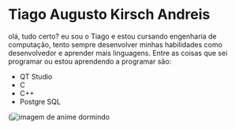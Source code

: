 # Tiago Augusto Kirsch Andreis

olá, tudo certo? eu sou o Tiago e estou cursando engenharia de computação, tento sempre desenvolver minhas habilidades como desenvolvedor e aprender mais linguagens. Entre as coisas que sei programar ou estou aprendendo a programar são:

- QT Studio
- C
- C++
- Postgre SQL

(![imagem de anime dormindo](https://user-images.githubusercontent.com/104585220/201485001-b76c9b4d-7fd2-4b77-aa70-1655fa2bebe3.png)
